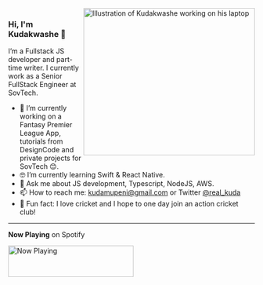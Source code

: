 <img marginTop="0" align="right" src="https://github.com/2wce/old-portfolio/blob/develop/src/assets/illustrations/dev.svg" alt="Illustration of Kudakwashe working on his laptop" width=350px height=300px/>

### Hi, I'm Kudakwashe 👋

I’m a Fullstack JS developer and part-time writer. I currently work as a Senior FullStack Engineer at SovTech. 

- 📱  I’m currently working on a Fantasy Premier League App, tutorials from DesignCode and private projects for SovTech 😊.
- 🤓 I’m currently learning Swift & React Native.
- 💬  Ask me about JS development, Typescript, NodeJS, AWS.
- 📫  How to reach me: kudamupeni@gmail.com or Twitter [@real_kuda](https://twitter.com/real_kuda)
- 🏏  Fun fact: I love cricket and I hope to one day join an action cricket club!

---

**Now Playing** on Spotify

<a href="https://now-playing-profile-pied.vercel.app/now-playing?open">
    <img src="https://now-playing-profile-pied.vercel.app/now-playing" width="256" height="64" alt="Now Playing">
</a>
